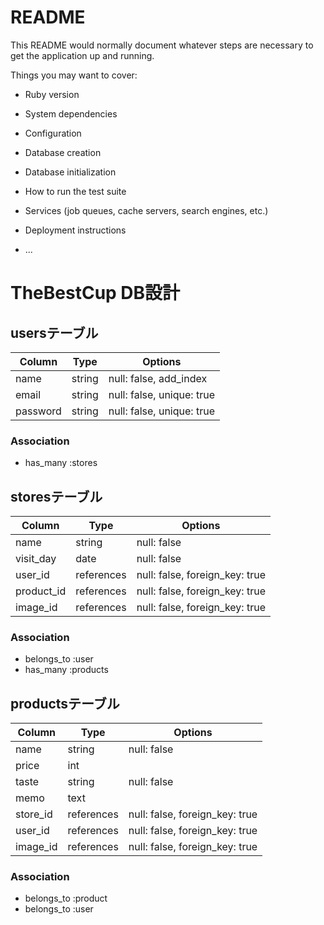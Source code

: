 # README

This README would normally document whatever steps are necessary to get the
application up and running.

Things you may want to cover:

* Ruby version

* System dependencies

* Configuration

* Database creation

* Database initialization

* How to run the test suite

* Services (job queues, cache servers, search engines, etc.)

* Deployment instructions

* ...
# TheBestCup DB設計
## usersテーブル
|Column|Type|Options|
|------|----|-------|
|name|string|null: false, add_index|
|email|string|null: false, unique: true|
|password|string|null: false, unique: true|
### Association
- has_many :stores

## storesテーブル
|Column|Type|Options|
|------|----|-------|
|name|string|null: false|
|visit_day|date|null: false|
|user_id|references|null: false, foreign_key: true|
|product_id|references|null: false, foreign_key: true|
|image_id|references|null: false, foreign_key: true|
### Association
- belongs_to :user
- has_many :products


## productsテーブル
|Column|Type|Options|
|------|----|-------|
|name|string|null: false|
|price|int||
|taste|string|null: false|
|memo|text||
|store_id|references|null: false, foreign_key: true|
|user_id|references|null: false, foreign_key: true|
|image_id|references|null: false, foreign_key: true|
### Association
- belongs_to :product
- belongs_to :user
